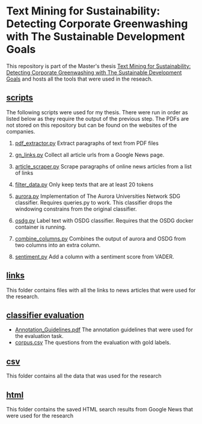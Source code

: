 # Text Mining for Sustainability: Detecting Corporate Greenwashing with The Sustainable Development Goals
This repository is part of the Master's thesis [Text Mining for Sustainability: Detecting Corporate Greenwashing with The Sustainable Development Goals](https://github.com/dyonende/SDG/blob/master/SDG_Thesis.pdf) and hosts all the tools that were used in the reseach.

## [scripts](https://github.com/dyonende/SDG/tree/master/scripts)
The following scripts were used for my thesis.
There were run in order as listed below as they require the output of the previous step.
The PDFs are not stored on this repository but can be found on the websites of the companies.

1. [pdf_extractor.py](https://github.com/dyonende/SDG/blob/master/scripts/pdf_extractor.py)
Extract paragraphs of text from PDF files

2. [gn_links.py](https://github.com/dyonende/SDG/blob/master/scripts/gn_links.py)
Collect all article urls from a Google News page.

3. [article_scraper.py](https://github.com/dyonende/SDG/blob/master/scripts/article_scraper.py)
Scrape paragraphs of online news articles from a list of links

4. [filter_data.py](https://github.com/dyonende/SDG/blob/master/scripts/filter_data.py)
Only keep texts that are at least 20 tokens

5. [aurora.py](https://github.com/dyonende/SDG/blob/master/scripts/aurora.py)
Implementation of The Aurora Universities Network SDG classifier.
Requires queries.py to work. This classifier drops the windowing constrains from the original classifier.

6. [osdg.py](https://github.com/dyonende/SDG/blob/master/scripts/osdg.py)
Label text with OSDG classifier. Requires that the OSDG docker container is running.

7. [combine_columns.py](https://github.com/dyonende/SDG/blob/master/scripts/combine_columns.py)
Combines the output of aurora and OSDG from two columns into an extra column.

8. [sentiment.py](https://github.com/dyonende/SDG/blob/master/scripts/sentiment.py)
Add a column with a sentiment score from VADER.

## [links](https://github.com/dyonende/SDG/tree/master/links)
This folder contains files with all the links to news articles that were used for the research.

## [classifier evaluation](https://github.com/dyonende/SDG/tree/master/classifier%20evaluation)

- [Annotation_Guidelines.pdf](https://github.com/dyonende/SDG/blob/master/classifier%20evaluation/Annotation_Guidelines.pdf)
The annotation guidelines that were used for the evaluation task.
- [corpus.csv](https://github.com/dyonende/SDG/blob/master/classifier%20evaluation/corpus.csv)
The questions from the evaluation with gold labels.

## [csv](https://github.com/dyonende/SDG/tree/master/csv)
This folder contains all the data that was used for the research

## [html](https://github.com/dyonende/SDG/tree/master/html)
This folder contains the saved HTML search results from Google News that were used for the research
